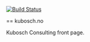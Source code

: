[![Build Status](https://travis-ci.org/donv/front.svg?branch=master)](https://travis-ci.org/donv/front)

== kubosch.no

Kubosch Consulting front page.
